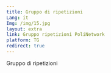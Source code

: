 ```yaml
---
title: Gruppo di ripetizioni
Lang: it
Img: /img/15.jpg
layout: extra
link: Gruppo ripetizioni PoliNetwork
platform: TG
redirect: true
---
```

Gruppo di ripetizioni